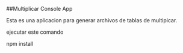 

##Multiplicar Console App

Esta es una aplicacion para generar archivos de tablas de
multipicar.

ejecutar este comando

npm install